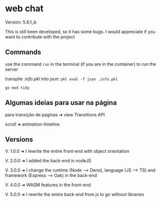 ﻿# web chat

Version: 5.6.1_b

This is still been developed, so it has some bugs. I would appreciate if you want to contribute with the project

## Commands

use the command `run` in the terminal (if you are in the container) to run the server

transpile *.info.pkl* into json: `pkl eval -f json .info.pkl`

`go mod tidy`

## Algumas ideias para usar na página

para transição de paginas ➜ view Transitions API

scroll ➜ animation-timeline

## Versions

V. 1.0.0 ➜ I rewrite the entire front-end with object orientation

V. 2.0.0 ➜ I added the back-end in nodeJS

V. 3.0.0 ➜ I change the runtime (Node --> Deno), language (JS --> TS) and framework (Express --> Oak) in the back-end

V. 4.0.0 ➜ WASM features in the front-end

V. 5.0.0 ➜ I rewrite the entire back-end from js to go without libraries

